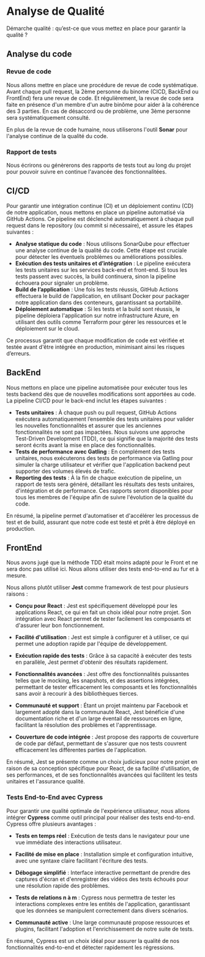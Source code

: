 # Analyse de Qualité
Démarche qualité : qu’est-ce que vous mettez en place pour garantir la qualité ?

## Analyse du code
### Revue de code
Nous allons mettre en place une procédure de revue de code systématique. Avant chaque pull request, la 2ème personne du binome (CICD, BackEnd ou FrontEnd) fera une revue de code. Et régulièrement, la revue de code sera faite en présence d'un membre d'un autre binôme pour aider à la cohérence des 3 parties. En cas de désaccord ou de problème, une 3ème personne sera systématiquement consulté.

En plus de la revue de code humaine, nous utiliserons l'outil **Sonar** pour l'analyse continue de la qualité du code.

### Rapport de tests

Nous écrirons ou génèrerons des rapports de tests tout au long du projet pour pouvoir suivre en continue l'avancée des fonctionnalitées.

## CI/CD

Pour garantir une intégration continue (CI) et un déploiement continu (CD) de notre application, nous mettons en place un pipeline automatisé via GitHub Actions. Ce pipeline est déclenché automatiquement à chaque pull request dans le repository (ou commit si nécessaire), et assure les étapes suivantes :

- **Analyse statique du code** : Nous utilisons SonarQube pour effectuer une analyse continue de la qualité du code. Cette étape est cruciale pour détecter les éventuels problèmes ou améliorations possibles.
- **Exécution des tests unitaires et d’intégration** : Le pipeline exécutera les tests unitaires sur les services back-end et front-end. Si tous les tests passent avec succès, la build continuera, sinon la pipeline échouera pour signaler un problème.
- **Build de l’application** : Une fois les tests réussis, GitHub Actions effectuera le build de l’application, en utilisant Docker pour packager notre application dans des conteneurs, garantissant sa portabilité.
- **Déploiement automatique** : Si les tests et la build sont réussis, le pipeline déploiera l'application sur notre infrastructure Azure, en utilisant des outils comme Terraform pour gérer les ressources et le déploiement sur le cloud.

Ce processus garantit que chaque modification de code est vérifiée et testée avant d'être intégrée en production, minimisant ainsi les risques d’erreurs.

## BackEnd
Nous mettons en place une pipeline automatisée pour exécuter tous les tests backend dès que de nouvelles modifications sont apportées au code. La pipeline CI/CD pour le back-end inclut les étapes suivantes :

- **Tests unitaires** : À chaque push ou pull request, GitHub Actions exécutera automatiquement l’ensemble des tests unitaires pour valider les nouvelles fonctionnalités et assurer que les anciennes fonctionnalités ne sont pas impactées. Nous suivons une approche Test-Driven Development (TDD), ce qui signifie que la majorité des tests seront écrits avant la mise en place des fonctionnalités.
- **Tests de performance avec Gatling** : En complément des tests unitaires, nous exécuterons des tests de performance via Gatling pour simuler la charge utilisateur et vérifier que l'application backend peut supporter des volumes élevés de trafic.
- **Reporting des tests** : À la fin de chaque exécution de pipeline, un rapport de tests sera généré, détaillant les résultats des tests unitaires, d'intégration et de performance. Ces rapports seront disponibles pour tous les membres de l'équipe afin de suivre l'évolution de la qualité du code.

En résumé, la pipeline permet d'automatiser et d'accélérer les processus de test et de build, assurant que notre code est testé et prêt à être déployé en production.

## FrontEnd

Nous avons jugé que la méthode TDD était moins adapté pour le Front et ne sera donc pas utilisé ici. Nous allons utiliser des tests end-to-end au fur et à mesure.

Nous allons plutôt utiliser **Jest** comme framework de test pour plusieurs raisons :

- **Conçu pour React** : Jest est spécifiquement développé pour les applications React, ce qui en fait un choix idéal pour notre projet. Son intégration avec React permet de tester facilement les composants et d'assurer leur bon fonctionnement.

- **Facilité d'utilisation** : Jest est simple à configurer et à utiliser, ce qui permet une adoption rapide par l'équipe de développement.

- **Exécution rapide des tests** : Grâce à sa capacité à exécuter des tests en parallèle, Jest permet d'obtenir des résultats rapidement.

- **Fonctionnalités avancées** : Jest offre des fonctionnalités puissantes telles que le mocking, les snapshots, et des assertions intégrées, permettant de tester efficacement les composants et les fonctionnalités sans avoir à recourir à des bibliothèques tierces.

- **Communauté et support** : Étant un projet maintenu par Facebook et largement adopté dans la communauté React, Jest bénéficie d'une documentation riche et d'un large éventail de ressources en ligne, facilitant la résolution des problèmes et l'apprentissage.

- **Couverture de code intégrée** : Jest propose des rapports de couverture de code par défaut, permettant de s'assurer que nos tests couvrent efficacement les différentes parties de l'application.

En résumé, Jest se présente comme un choix judicieux pour notre projet en raison de sa conception spécifique pour React, de sa facilité d'utilisation, de ses performances, et de ses fonctionnalités avancées qui facilitent les tests unitaires et l'assurance qualité.


### Tests End-to-End avec Cypress

Pour garantir une qualité optimale de l'expérience utilisateur, nous allons intégrer **Cypress** comme outil principal pour réaliser des tests end-to-end. Cypress offre plusieurs avantages :

- **Tests en temps réel** : Exécution de tests dans le navigateur pour une vue immédiate des interactions utilisateur.

- **Facilité de mise en place** : Installation simple et configuration intuitive, avec une syntaxe claire facilitant l'écriture des tests.

- **Débogage simplifié** : Interface interactive permettant de prendre des captures d'écran et d'enregistrer des vidéos des tests échoués pour une résolution rapide des problèmes.

- **Tests de relations n à m** : Cypress nous permettra de tester les interactions complexes entre les entités de l'application, garantissant que les données se manipulent correctement dans divers scénarios.

- **Communauté active** : Une large communauté propose ressources et plugins, facilitant l'adoption et l'enrichissement de notre suite de tests.

En résumé, Cypress est un choix idéal pour assurer la qualité de nos fonctionnalités end-to-end et détecter rapidement les régressions.
